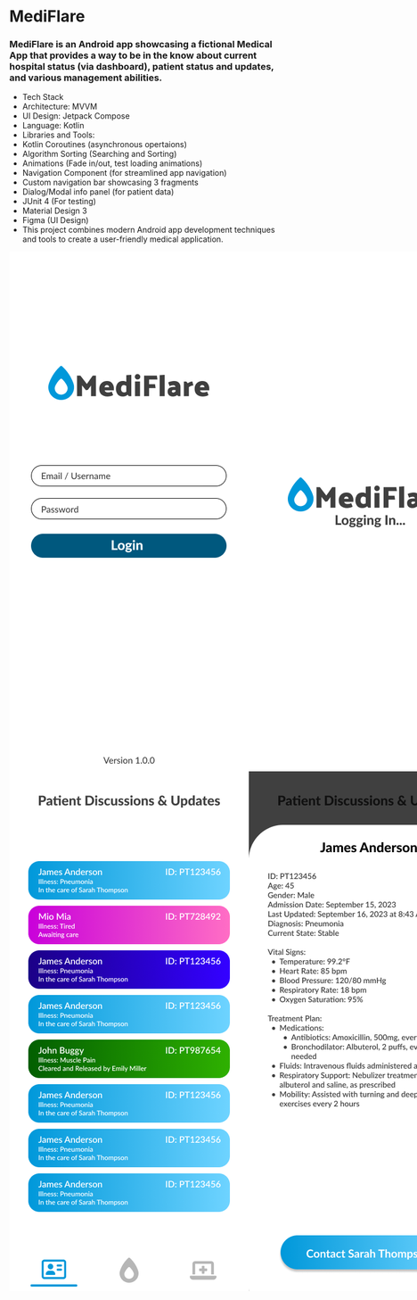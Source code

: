 # MediFlare
### MediFlare is an Android app showcasing a fictional Medical App that provides a way to be in the know about current hospital status (via dashboard), patient status and updates, and various management abilities.

- Tech Stack
- Architecture: MVVM
- UI Design: Jetpack Compose
- Language: Kotlin
- Libraries and Tools:
- Kotlin Coroutines (asynchronous opertaions)
- Algorithm Sorting (Searching and Sorting)
- Animations (Fade in/out, test loading animations)
- Navigation Component (for streamlined app navigation)
- Custom navigation bar showcasing 3 fragments
- Dialog/Modal info panel (for patient data)
- JUnit 4 (For testing)
- Material Design 3
- Figma (UI Design)
- This project combines modern Android app development techniques and tools to create a user-friendly medical application.



<div style="display: flex;">
   <img src="https://github.com/Cfoulcard/MediFlare/blob/main/Mediflarelogin.png" />
   <img src="https://github.com/Cfoulcard/MediFlare/blob/main/MediFlare_Login_Loading.png" />
   <img src=https://github.com/Cfoulcard/MediFlare/blob/main/MediFlare_Dashboard.png" />
</div>

<div style="display: flex;">
   <img src="https://github.com/Cfoulcard/MediFlare/blob/main/MediFlare_Patients.png" />
   <img src="https://github.com/Cfoulcard/MediFlare/blob/main/MediFlare_Patient_Info.png" />
   <img src="https://github.com/Cfoulcard/MediFlare/blob/main/MediFlare_Management_Console.png" />
</div>
